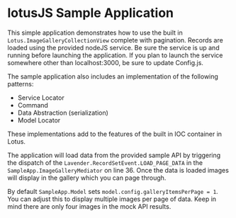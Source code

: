 lotusJS Sample Application
=============

This simple application demonstrates how to use the built in `Lotus.ImageGalleryCollectionView` complete with pagination. Records are loaded using the provided nodeJS service. Be sure the service is up and running before launching the application. If you plan to launch the service somewhere other than localhost:3000, be sure to update Config.js.

The sample application also includes an implementation of the following patterns:

- Service Locator
- Command
- Data Abstraction (serialization)
- Model Locator

These implementations add to the features of the built in IOC container in Lotus.

The application will load data from the provided sample API by triggering the dispatch of the `Lavender.RecordSetEvent.LOAD_PAGE_DATA` in the `SampleApp.ImageGalleryMediator` on line 36. Once the data is loaded images will display in the gallery which you can page through.

By default `SampleApp.Model` sets `model.config.galleryItemsPerPage = 1`. You can adjust this to display multiple images per page of data. Keep in mind there are only four images in the mock API results.
